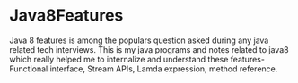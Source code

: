# Java8Features

Java 8 features is among the populars question asked during any java related tech interviews. This is my java programs and notes related to java8 which really helped me to internalize and understand these features- Functional interface, Stream APIs, Lamda expression, method reference.
